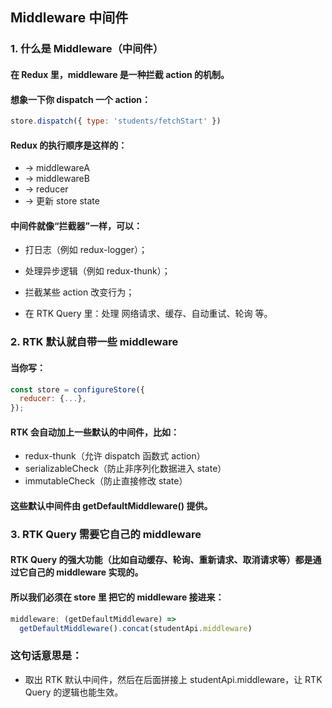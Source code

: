 ## Middleware 中间件

### 1. 什么是 Middleware（中间件）

#### 在 Redux 里，middleware 是一种拦截 action 的机制。
#### 想象一下你 dispatch 一个 action：
```javascript
store.dispatch({ type: 'students/fetchStart' })
```

#### Redux 的执行顺序是这样的：
- → middlewareA
- → middlewareB
- → reducer
- → 更新 store state


#### 中间件就像“拦截器”一样，可以：

- 打日志（例如 redux-logger）；

- 处理异步逻辑（例如 redux-thunk）；

- 拦截某些 action 改变行为；

- 在 RTK Query 里：处理 网络请求、缓存、自动重试、轮询 等。

### 2. RTK 默认就自带一些 middleware

#### 当你写：
```js
const store = configureStore({
  reducer: {...},
});
```

#### RTK 会自动加上一些默认的中间件，比如：

- redux-thunk（允许 dispatch 函数式 action）
- serializableCheck（防止非序列化数据进入 state）
- immutableCheck（防止直接修改 state）

#### 这些默认中间件由 getDefaultMiddleware() 提供。

### 3. RTK Query 需要它自己的 middleware

#### RTK Query 的强大功能（比如自动缓存、轮询、重新请求、取消请求等）都是通过它自己的 middleware 实现的。

#### 所以我们必须在 store 里 把它的 middleware 接进来：
```js
middleware: (getDefaultMiddleware) =>
  getDefaultMiddleware().concat(studentApi.middleware)
```

### 这句话意思是：
- 取出 RTK 默认中间件，然后在后面拼接上 studentApi.middleware，让 RTK Query 的逻辑也能生效。
